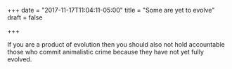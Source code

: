 +++
date = "2017-11-17T11:04:11-05:00"
title = "Some are yet to evolve"
draft = false

+++

If you are a product of evolution then you should also not hold accountable those who commit animalistic crime  because they have not yet fully evolved. 
